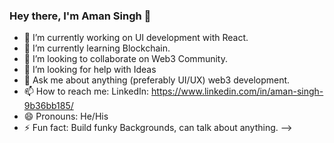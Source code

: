 ### Hey there, I'm Aman Singh 👋

- 🔭 I’m currently working on UI development with React.
- 🌱 I’m currently learning Blockchain.
- 👯 I’m looking to collaborate on Web3 Community.
- 🤔 I’m looking for help with Ideas
- 💬 Ask me about anything (preferably UI/UX) web3 development.
- 📫 How to reach me: LinkedIn: https://www.linkedin.com/in/aman-singh-9b36bb185/
- 😄 Pronouns: He/His
- ⚡ Fun fact: Build funky Backgrounds, can talk about anything.
-->
